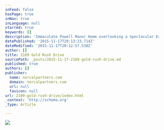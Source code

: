 ```yaml
---
inFeed: false
hasPage: true
inNav: true
inLanguage: null
starred: true
keywords: []
description: 'Immaculate Powell Manor Home overlooking a Spectacular East Facing LUSHLY LANDSCAPED backyard with a beautiful Water Fall and Spa. Located within WALKING DISTANCE of the Gold River Racquet Club and Town Center & TRAILS connecting to the AMERICAN RIVER PARKWAY. This SPACIOUS Gold River floor plan has beautiful wood floors thought the formal living areas and remodeled Gourmet Kitchen and Dining areas. The garage has a wall of cabinets and attic storage. Relaxing Retreat & Entertaining Paradise'
datePublished: '2015-11-17T20:13:23.714Z'
dateModified: '2015-11-17T20:12:57.538Z'
author: []
title: 2109 Gold Rush Drive
sourcePath: _posts/2015-11-17-2109-gold-rush-drive.md
published: true
authors: []
publisher:
  name: norcalpartners.com
  domain: norcalpartners.com
  url: null
  favicon: null
url: 2109-gold-rush-drive/index.html
_context: 'http://schema.org'
_type: Article

---
```

![](http://norcalpartners.com/wp-content/uploads/2015/06/2015-06-02_08-16-52_HDR-150x150.jpg)